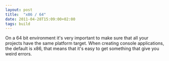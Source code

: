 ```yaml
---
layout: post
title:  "x86 / 64"
date: 2011-04-28T15:09:00+02:00
tags: build
---
```


<div dir="ltr" style="text-align: left;" trbidi="on">
On a 64 bit environment it's very important to make sure that all your projects have the same platform target. When creating console applications, the default is x86, that means that it's easy to get something that give you weird errors.</div>
<div style="clear: both;"></div>